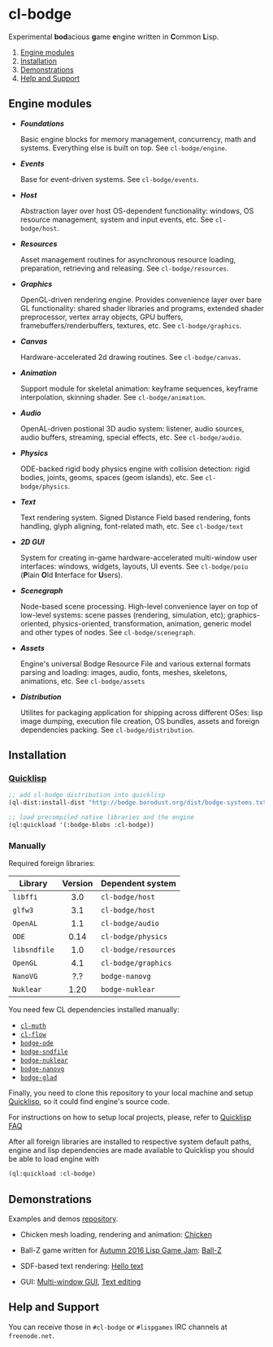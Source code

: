 # cl-bodge
Experimental **bod**acious **g**ame **e**ngine written in **C**ommon **L**isp.

1. [Engine modules](#engine-modules)
1. [Installation](#installation)
1. [Demonstrations](#demonstrations)
1. [Help and Support](#help-and-support)


## Engine modules

* ***Foundations***

  Basic engine blocks for memory management, concurrency, math and systems. Everything else is
  built on top. See `cl-bodge/engine`.

* ***Events***

  Base for event-driven systems. See `cl-bodge/events`.

* ***Host***

  Abstraction layer over host OS-dependent functionality: windows, OS resource
  management, system and input events, etc. See `cl-bodge/host`.

* ***Resources***

  Asset management routines for asynchronous resource loading, preparation, retrieving and
  releasing. See `cl-bodge/resources`.

* ***Graphics***

  OpenGL-driven rendering engine. Provides convenience layer over bare GL functionality: shared
  shader libraries and programs, extended shader preprocessor, vertex array objects, GPU
  buffers, framebuffers/renderbuffers, textures, etc. See `cl-bodge/graphics`.

* ***Canvas***

  Hardware-accelerated 2d drawing routines. See `cl-bodge/canvas`.

* ***Animation***

  Support module for skeletal animation: keyframe sequences, keyframe interpolation, skinning
  shader. See `cl-bodge/animation`.

* ***Audio***

  OpenAL-driven postional 3D audio system: listener, audio sources, audio buffers, streaming,
  special effects, etc. See `cl-bodge/audio`.

* ***Physics***

  ODE-backed rigid body physics engine with collision detection: rigid bodies, joints, geoms,
  spaces (geom islands), etc. See `cl-bodge/physics`.

* ***Text***

  Text rendering system. Signed Distance Field based rendering, fonts handling, glyph aligning,
  font-related math, etc. See `cl-bodge/text`

* ***2D GUI***

  System for creating in-game hardware-accelerated multi-window user interfaces: windows,
  widgets, layouts, UI events.  See `cl-bodge/poiu` (**P**lain **O**ld **I**nterface for
  **U**sers).

* ***Scenegraph***

  Node-based scene processing. High-level convenience layer on top of low-level systems: scene
  passes (rendering, simulation, etc); graphics-oriented, physics-oriented, transformation,
  animation, generic model and other types of nodes. See `cl-bodge/scenegraph`.

* ***Assets***

  Engine's universal Bodge Resource File and various external formats parsing and loading: images,
  audio, fonts, meshes, skeletons, animations, etc. See `cl-bodge/assets`

* ***Distribution***

  Utilites for packaging application for shipping across different OSes: lisp image dumping,
  execution file creation, OS bundles, assets and foreign dependencies packing. See
  `cl-bodge/distribution`.


## Installation

### [Quicklisp](http://quicklisp.org)
```lisp
;; add cl-bodge distribution into quicklisp
(ql-dist:install-dist "http://bodge.borodust.org/dist/bodge-systems.txt")

;; load precompiled native libraries and the engine
(ql:quickload '(:bodge-blobs :cl-bodge))
```

### Manually

Required foreign libraries:

| Library      | Version | Dependent system
|--------------|:-------:|-------------------------
| `libffi`     | 3.0     | `cl-bodge/host`
| `glfw3`      | 3.1     | `cl-bodge/host`
| `OpenAL`     | 1.1     | `cl-bodge/audio`
| `ODE`        | 0.14    | `cl-bodge/physics`
| `libsndfile` | 1.0     | `cl-bodge/resources`
| `OpenGL`     | 4.1     | `cl-bodge/graphics`
| `NanoVG`     | ?.?     | `bodge-nanovg`
| `Nuklear`    | 1.20    | `bodge-nuklear`


You need few CL dependencies installed manually:
* [`cl-muth`](https://github.com/borodust/cl-muth)
* [`cl-flow`](https://github.com/borodust/cl-flow)
* [`bodge-ode`](https://github.com/borodust/bodge-ode)
* [`bodge-sndfile`](https://github.com/borodust/bodge-sndfile)
* [`bodge-nuklear`](https://github.com/borodust/bodge-nuklear)
* [`bodge-nanovg`](https://github.com/borodust/bodge-nanovg)
* [`bodge-glad`](https://github.com/borodust/bodge-glad)

Finally, you need to clone this repository to your local machine and setup
[Quicklisp](https://www.quicklisp.org/), so it could find engine's source code.

For instructions on how to setup local projects, please, refer to [Quicklisp
FAQ](https://www.quicklisp.org/beta/faq.html#local-project)


After all foreign libraries are installed to respective system default paths, engine and lisp
dependencies are made available to Quicklisp you should be able to load engine with

```lisp
(ql:quickload :cl-bodge)
```

## Demonstrations

Examples and demos [repository](https://github.com/borodust/bodge-showcase).

* Chicken mesh loading, rendering and animation:
  [Chicken](https://www.youtube.com/watch?v=ypZP4SNQOv8)

* Ball-Z game written for
  [Autumn 2016 Lisp Game Jam](https://itch.io/jam/autumn-2016-lisp-game-jam/rate/99353):
  [Ball-Z](https://www.youtube.com/watch?v=noVtO2H9hSY)

* SDF-based text rendering: [Hello text](https://www.youtube.com/watch?v=8q_ssF4eEQQ)
* GUI: [Multi-window GUI](https://www.youtube.com/watch?v=eLFMUCvjEXg),
  [Text editing](https://www.youtube.com/watch?v=T5nCKKGj1J0)

## Help and Support
You can receive those in `#cl-bodge` or `#lispgames` IRC channels at `freenode.net`.